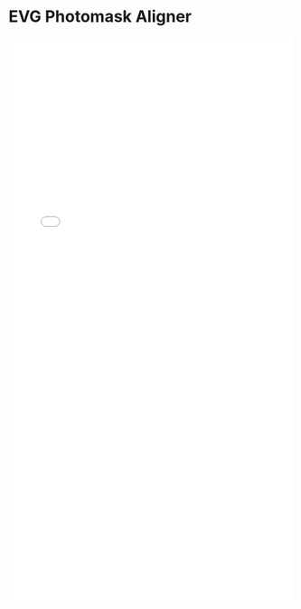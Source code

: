 # EVG Photomask Aligner

<iframe 
src="/nanodocs/assets/pdfjs/web/viewer.html?file=/nanodocs/assets/pdfs/tools/Mask_Aligner_SOP.pdf"
width="100%" 
height="1000px" 
style="border: none;">
</iframe>